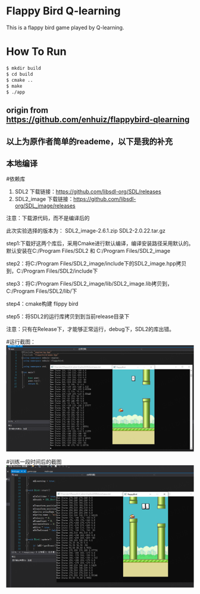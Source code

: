 # Flappy Bird Q-learning
This is a flappy bird game played by Q-learning.

# How To Run
```
$ mkdir build
$ cd build
$ cmake ..
$ make
$ ./app
```

## origin from https://github.com/enhuiz/flappybird-qlearning
## 以上为原作者简单的reademe，以下是我的补充
## 本地编译

#依赖库

1. SDL2    下载链接：https://github.com/libsdl-org/SDL/releases
2. SDL2_image   下载链接：https://github.com/libsdl-org/SDL_image/releases

注意：下载源代码，而不是编译后的

此次实验选择的版本为：
SDL2_image-2.6.1.zip
SDL2-2.0.22.tar.gz

 

step1:下载好这两个库后，采用Cmake进行默认编译，编译安装路径采用默认的。
默认安装在C:/Program Files/SDL2 和 C:/Program Files/SDL2_image


step2：将C:/Program Files/SDL2_image/include下的SDL2_image.hpp拷贝到，C:/Program Files/SDL2/include下

step3：将C:/Program Files/SDL2_image/lib/SDL2_image.lib拷贝到，C:/Program Files/SDL2/lib/下

step4：cmake构建 flippy bird

step5：将SDL2的运行库拷贝到到当前release目录下

注意：只有在Release下，才能够正常运行，debug下，SDL2的库出错。


#运行截图：
![Example](./image/训练过程截图.png)

#训练一段时间后的截图
![Example](./image/训练过程截图2.png)


